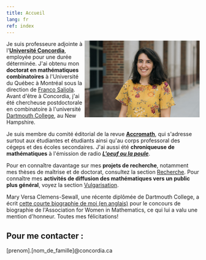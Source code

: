 ```yaml
---
title: Accueil
lang: fr
ref: index
---
```


<!--  <img style="float: right;" src="photo_Nadia.jpg" title="En présentant la topologie du Cloud Gate à des élèves, à Chicago."> -->

<img style="float: right;" src="photo_Nadia_2021.jpg" width="300">

Je suis professeure adjointe à l'[**Université Concordia**](https://www.concordia.ca/artsci/math-stats.html), employée pour une durée déterminée. J'ai obtenu mon **doctorat en mathématiques combinatoires** à l'Université du Québec à Montréal sous la direction de [Franco Saliola](https://saliola.github.io/). Avant d'être à Concordia, j'ai été chercheuse postdoctorale en combinatoire à l'université [Dartmouth College](https://math.dartmouth.edu), au New Hampshire. 

Je suis membre du comité éditorial de la revue **[Accromath](https://accromath.uqam.ca)**, qui s'adresse surtout aux étudiantes et étudiants ainsi qu'au corps professoral des cégeps et des écoles secondaires. J'ai aussi été **chroniqueuse de mathématiques** à l'émission de radio **[_L'oeuf ou la poule_](https://www.choq.ca/emissions-details/loeuf-ou-la-poule/)**.

Pour en connaître davantage sur mes **projets de recherche**, notamment mes thèses de maîtrise et de doctorat, consultez la section [Recherche](recherche). Pour connaître mes **activités de diffusion des mathématiques vers un public plus général**, voyez la section [Vulgarisation](vulgarisation).

Mary Versa Clemens-Sewall, une récente diplômée de Dartmouth College, a écrit [cette courte biographie de moi (en anglais)](https://awm-math.org/awards/student-essay-contest/2020-student-essay-contest-results/2020-student-essay-contest-college-hon-mention-1/) pour le concours de biographie de l'Association for Women in Mathematics, ce qui lui a valu une mention d'honneur. Toutes mes félicitations!

## Pour me contacter :

[prenom].[nom_de_famille]@concordia.ca
